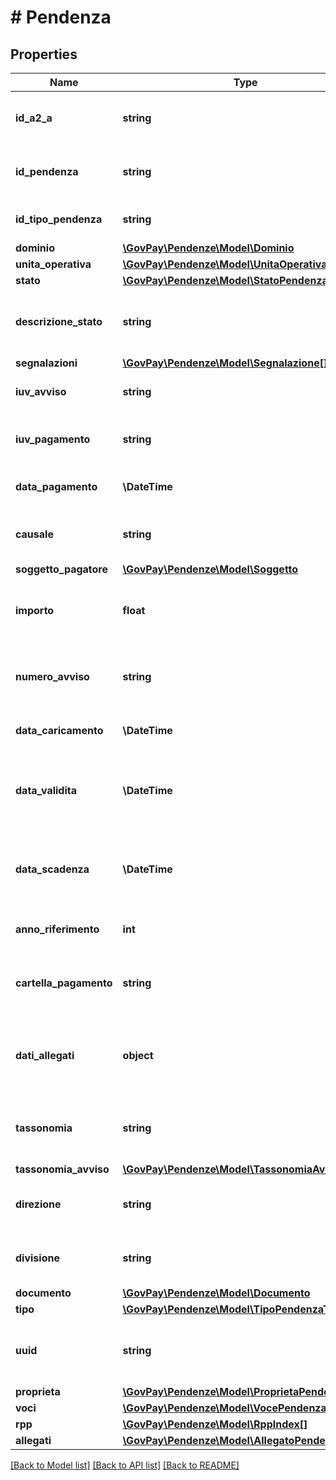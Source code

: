 # # Pendenza

## Properties

Name | Type | Description | Notes
------------ | ------------- | ------------- | -------------
**id_a2_a** | **string** | Identificativo del gestionale responsabile della pendenza |
**id_pendenza** | **string** | Identificativo della pendenza nel gestionale responsabile |
**id_tipo_pendenza** | **string** | Identificativo della tipologia pendenza | [optional]
**dominio** | [**\GovPay\Pendenze\Model\Dominio**](Dominio.md) |  |
**unita_operativa** | [**\GovPay\Pendenze\Model\UnitaOperativa**](UnitaOperativa.md) |  | [optional]
**stato** | [**\GovPay\Pendenze\Model\StatoPendenza**](StatoPendenza.md) |  |
**descrizione_stato** | **string** | Descrizione estesa dello stato di elaborazione della pendenza | [optional]
**segnalazioni** | [**\GovPay\Pendenze\Model\Segnalazione[]**](Segnalazione.md) |  | [optional]
**iuv_avviso** | **string** | Iuv avviso, assegnato se pagabile da psp | [optional]
**iuv_pagamento** | **string** | Iuv dell&#39;ultimo pagamento eseguito con successo | [optional]
**data_pagamento** | **\DateTime** | Data di pagamento della pendenza | [optional]
**causale** | **string** | Descrizione da inserire nell&#39;avviso di pagamento | [optional]
**soggetto_pagatore** | [**\GovPay\Pendenze\Model\Soggetto**](Soggetto.md) |  |
**importo** | **float** | Importo della pendenza. Deve corrispondere alla somma delle singole voci. |
**numero_avviso** | **string** | Identificativo univoco versamento, assegnato se pagabile da psp | [optional]
**data_caricamento** | **\DateTime** | Data di emissione della pendenza |
**data_validita** | **\DateTime** | Data di validita dei dati della pendenza, decorsa la quale la pendenza può subire variazioni. | [optional]
**data_scadenza** | **\DateTime** | Data di scadenza della pendenza, decorsa la quale non è più pagabile. | [optional]
**anno_riferimento** | **int** | Anno di riferimento della pendenza | [optional]
**cartella_pagamento** | **string** | Identificativo della cartella di pagamento a cui afferisce la pendenza | [optional]
**dati_allegati** | **object** | Dati applicativi allegati dal gestionale secondo un formato proprietario. | [optional]
**tassonomia** | **string** | Macro categoria della pendenza secondo la classificazione del creditore | [optional]
**tassonomia_avviso** | [**\GovPay\Pendenze\Model\TassonomiaAvviso**](TassonomiaAvviso.md) |  | [optional]
**direzione** | **string** | Identificativo della direzione interna all&#39;ente creditore | [optional]
**divisione** | **string** | Identificativo della divisione interna all&#39;ente creditore | [optional]
**documento** | [**\GovPay\Pendenze\Model\Documento**](Documento.md) |  | [optional]
**tipo** | [**\GovPay\Pendenze\Model\TipoPendenzaTipologia**](TipoPendenzaTipologia.md) |  |
**uuid** | **string** | Parametro di randomizzazione delle URL di pagamento statiche | [optional]
**proprieta** | [**\GovPay\Pendenze\Model\ProprietaPendenza**](ProprietaPendenza.md) |  | [optional]
**voci** | [**\GovPay\Pendenze\Model\VocePendenza[]**](VocePendenza.md) |  |
**rpp** | [**\GovPay\Pendenze\Model\RppIndex[]**](RppIndex.md) |  |
**allegati** | [**\GovPay\Pendenze\Model\AllegatoPendenza[]**](AllegatoPendenza.md) |  | [optional]

[[Back to Model list]](../../README.md#models) [[Back to API list]](../../README.md#endpoints) [[Back to README]](../../README.md)
